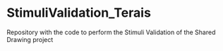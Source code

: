 # StimuliValidation_Terais
Repository with the code to perform the Stimuli Validation of the Shared Drawing project

